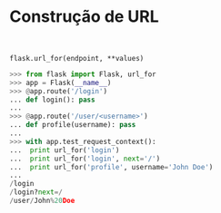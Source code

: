 # Construção de URL
<br>

`flask.url_for(endpoint, **values)`

```python
>>> from flask import Flask, url_for
>>> app = Flask(__name__)
>>> @app.route('/login')
... def login(): pass
...
>>> @app.route('/user/<username>')
... def profile(username): pass
...
>>> with app.test_request_context():
...  print url_for('login')
...  print url_for('login', next='/')
...  print url_for('profile', username='John Doe')
...
/login
/login?next=/
/user/John%20Doe
```
